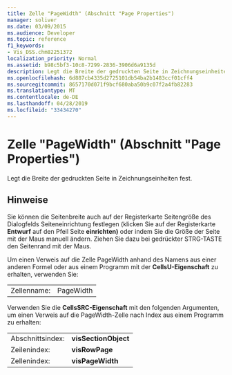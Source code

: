 ```yaml
---
title: Zelle "PageWidth" (Abschnitt "Page Properties")
manager: soliver
ms.date: 03/09/2015
ms.audience: Developer
ms.topic: reference
f1_keywords:
- Vis_DSS.chm82251372
localization_priority: Normal
ms.assetid: b98c5bf3-10c8-7299-2836-3906d6a9135d
description: Legt die Breite der gedruckten Seite in Zeichnungseinheiten fest.
ms.openlocfilehash: 6d887cb4335d2725101db54ba2b1483ccf01cff4
ms.sourcegitcommit: 8657170d071f9bcf680aba50b9c07f2a4fb82283
ms.translationtype: MT
ms.contentlocale: de-DE
ms.lasthandoff: 04/28/2019
ms.locfileid: "33434270"
---
```

# <a name="pagewidth-cell-page-properties-section"></a>Zelle "PageWidth" (Abschnitt "Page Properties")

Legt die Breite der gedruckten Seite in Zeichnungseinheiten fest.
  
## <a name="remarks"></a>Hinweise

Sie können die Seitenbreite  auch auf der  Registerkarte Seitengröße des Dialogfelds Seiteneinrichtung festlegen (klicken Sie auf der Registerkarte **Entwurf** auf den Pfeil Seite **einrichten)** oder indem Sie die Größe der Seite mit der Maus manuell ändern. Ziehen Sie dazu bei gedrückter STRG-TASTE den Seitenrand mit der Maus. 
  
Um einen Verweis auf die Zelle PageWidth anhand des Namens aus einer anderen Formel oder aus einem Programm mit der **CellsU-Eigenschaft** zu erhalten, verwenden Sie: 
  
|||
|:-----|:-----|
|Zellenname:  <br/> |PageWidth  <br/> |
   
Verwenden Sie die **CellsSRC-Eigenschaft** mit den folgenden Argumenten, um einen Verweis auf die PageWidth-Zelle nach Index aus einem Programm zu erhalten: 
  
|||
|:-----|:-----|
|Abschnittsindex:  <br/> |**visSectionObject** <br/> |
|Zeilenindex:  <br/> |**visRowPage** <br/> |
|Zellenindex:  <br/> |**visPageWidth** <br/> |
   

